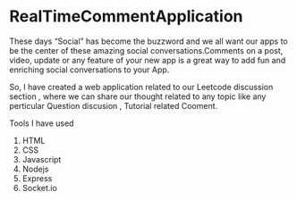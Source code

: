 # RealTimeCommentApplication

These days “Social” has become the buzzword and we all want our apps to be the center of these amazing social conversations.Comments on a post, video, update or any 
feature of your new app is a great way to add fun and enriching social conversations to your App.

So, I have created a web application related to our Leetcode discussion section , where we can share our thought related to any topic like  any perticular Question 
discusion , Tutorial related Cooment.

Tools I have used
 1)  HTML
 2)  CSS
 3)  Javascript
 4)  Nodejs
 5)  Express
 6)  Socket.io

 # 
 



